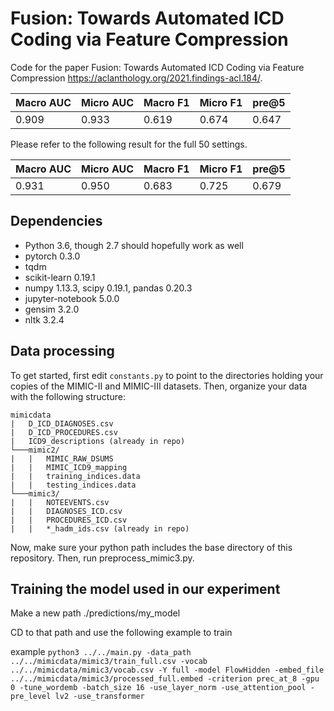 # Fusion: Towards Automated ICD Coding via Feature Compression
Code for the paper Fusion: Towards Automated ICD Coding via Feature Compression https://aclanthology.org/2021.findings-acl.184/.

|  Macro AUC | Micro AUC | Macro F1 | Micro F1 | pre@5 |
|  ----  | ----  |  ----  | ----   | ----  |
| 0.909  | 0.933 | 0.619  | 0.674  | 0.647 |

Please refer to the following result for the full 50 settings.

|  Macro AUC | Micro AUC | Macro F1 | Micro F1 | pre@5 |
|  ----  | ----  |  ----  | ----   | ----  |
|0.931   | 0.950 |0.683   | 0.725  | 0.679 |
## Dependencies
* Python 3.6, though 2.7 should hopefully work as well
* pytorch 0.3.0
* tqdm
* scikit-learn 0.19.1
* numpy 1.13.3, scipy 0.19.1, pandas 0.20.3
* jupyter-notebook 5.0.0
* gensim 3.2.0
* nltk 3.2.4



## Data processing

To get started, first edit `constants.py` to point to the directories holding your copies of the MIMIC-II and MIMIC-III datasets. Then, organize your data with the following structure:
```
mimicdata
|   D_ICD_DIAGNOSES.csv
|   D_ICD_PROCEDURES.csv
|   ICD9_descriptions (already in repo)
└───mimic2/
|   |   MIMIC_RAW_DSUMS
|   |   MIMIC_ICD9_mapping
|   |   training_indices.data
|   |   testing_indices.data
└───mimic3/
|   |   NOTEEVENTS.csv
|   |   DIAGNOSES_ICD.csv
|   |   PROCEDURES_ICD.csv
|   |   *_hadm_ids.csv (already in repo)
```

Now, make sure your python path includes the base directory of this repository. Then, run preprocess_mimic3.py.

## Training the model used in our experiment

Make a new path ./predictions/my_model

CD to that path and use the following example to train

example `python3 ../../main.py -data_path ../../mimicdata/mimic3/train_full.csv -vocab ../../mimicdata/mimic3/vocab.csv -Y full -model FlowHidden -embed_file ../../mimicdata/mimic3/processed_full.embed -criterion prec_at_8 -gpu 0 -tune_wordemb -batch_size 16 -use_layer_norm -use_attention_pool -pre_level lv2 -use_transformer`




